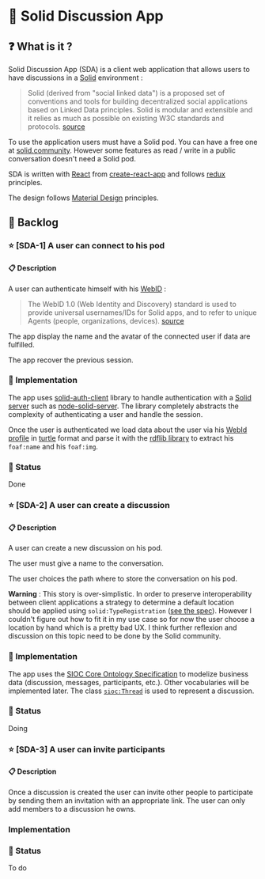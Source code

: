 # 🐙 Solid Discussion App

## ❓ What is it ?

Solid Discussion App (SDA) is a client web application that allows users to have discussions in a [Solid](https://github.com/solid/) environment :
> Solid (derived from "social linked data") is a proposed set of conventions and tools for building decentralized social applications based on Linked Data principles. Solid is modular and extensible and it relies as much as possible on existing W3C standards and protocols.  [source](https://solid.mit.edu/)

To use the application users must have a Solid pod. You can have a free one at [solid.community](https://solid.community/). However some features as read / write in a public conversation doesn't need a Solid pod. 

SDA is written with [React](https://github.com/facebook/react) from [create-react-app](https://github.com/facebook/create-react-app) and follows [redux](https://redux.js.org/) principles.  

The design follows [Material Design](https://material.io/design/) principles.

## 📕 Backlog

### ⭐️ [SDA-1] A user can connect to his pod

#### 📋 Description

A user can authenticate himself with his [WebID](http://www.w3.org/2005/Incubator/webid/spec/identity/) :
> The WebID 1.0 (Web Identity and Discovery) standard is used to provide universal usernames/IDs for Solid apps, and to refer to unique Agents (people, organizations, devices). [source](https://github.com/solid/solid)

The app display the name and the avatar of the connected user if data are fulfilled.

The app recover the previous session.

### 🔧 Implementation 

The app uses [solid-auth-client](https://github.com/solid/solid-auth-client) library to handle authentication with a [Solid server](https://github.com/solid/solid-platform#servers) such as [node-solid-server](https://github.com/solid/node-solid-server/). The library completely abstracts the complexity of authenticating a user and handle the session. 

Once the user is authenticated we load data about the user via his [WebId profile](https://www.w3.org/2005/Incubator/webid/spec/identity/#publishing-the-webid-profile-document) in [turtle](https://www.w3.org/TR/turtle/) format  and parse it with the [rdflib library](https://github.com/linkeddata/rdflib.js/) to extract his `foaf:name` and his `foaf:img`. 

### 📅 Status

Done

### ⭐️ [SDA-2] A user can create a discussion 

#### 📋 Description

A user can create a new discussion on his pod. 

The user must give a name to the conversation.

The user choices the path where to store the conversation on his pod. 

__Warning__ : This story is over-simplistic. In order to preserve interoperability between client applications a strategy to determine a default location should be applied using `solid:TypeRegistration` ([see the spec](https://github.com/solid/solid/blob/master/proposals/data-discovery.md)). However I couldn't figure out how to fit it in my use case so for now the user choose a location by hand which is a pretty bad UX. I think further reflexion and discussion on this topic need to be done by the Solid community.

### 🔧 Implementation 

The app uses the [SIOC Core Ontology Specification](https://www.w3.org/Submission/sioc-spec/) to modelize business data (discussion, messages, participants, etc.). Other vocabularies will be implemented later. 
The class [`sioc:Thread`](http://rdfs.org/sioc/ns#Thread) is used to represent a discussion. 

### 📅 Status

Doing

### ⭐️ [SDA-3] A user can invite participants

#### 📋 Description

Once a discussion is created the user can invite other people to participate by sending them an invitation with an appropriate link. 
The user can only add members to a discussion he owns.

### Implementation 

### 📅 Status

To do